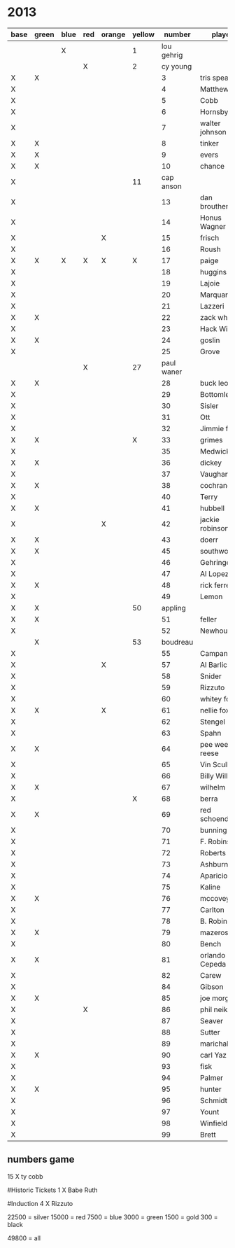 

# 2013

base | green | blue | red | orange | yellow | number | player
-----|-------|------|-----|--------|--------|--------|-------
 | | |X| | |1 | lou gehrig
 | | | |X| |2 | cy young
X|X| | | | |3 | tris speaker
X| | | | | |4 | Matthewson
X| | | | | |5 | Cobb
X| | | | | |6 | Hornsby
X| | | | | |7 | walter johnson
X|X| | | | |8 | tinker
X|X| | | | |9 | evers
X|X| | | | |10| chance
 |X| | | | |11| cap anson
X| | | | | |13| dan brouthers
X| | | | | |14| Honus Wagner
X| | | |X| |15| frisch
X| | | | | |16| Roush
X|X|X|X|X|X|17| paige
X| | | | | |18| huggins
X| | | | | |19| Lajoie
X| | | | | |20| Marquard
X| | | | | |21| Lazzeri
X|X| | | | |22| zack wheat
X| | | | | |23| Hack Wilson
X|X| | | | |24| goslin
X| | | | | |25| Grove
 | | | |X| |27| paul waner
X|X| | | | |28| buck leonard
X| | | | | |29| Bottomley
X| | | | | |30| Sisler
X| | | | | |31| Ott
X| | | | | |32| Jimmie foxx
X|X| | | |X|33| grimes
X| | | | | |35| Medwick
X|X| | | | |36| dickey
X| | | | | |37| Vaughan
X|X| | | | |38| cochrane
X| | | | | |40| Terry
X|X| | | | |41| hubbell
X| | | |X| |42| jackie robinson
X|X| | | | |43| doerr
X|X| | | | |45| southworth
X| | | | | |46| Gehringer
X| | | | | |47| Al Lopez
X|X| | | | |48| rick ferrell
X| | | | | |49| Lemon
 |X|X| | | |50| appling
X|X| | | | |51| feller
X| | | | | |52| Newhouser
 | |X| | | |53| boudreau
X| | | | | |55| Campanella
X| | | |X| |57| Al Barlick
X| | | | | |58| Snider
X| | | | | |59| Rizzuto
X| | | | | |60| whitey ford
X|X| | |X| |61| nellie fox
X| | | | | |62| Stengel
X| | | | | |63| Spahn
X|X| | | | |64| pee wee reese
X| | | | | |65| Vin Scully
X| | | | | |66| Billy Williams
X|X| | | | |67| wilhelm
X| | | | |X|68| berra
X|X| | | | |69| red schoendienst
X| | | | | |70| bunning
X| | | | | |71| F. Robinson
X| | | | | |72| Roberts
X| | | | | |73| Ashburn
X| | | | | |74| Aparicio
X| | | | | |75| Kaline
X|X| | | | |76| mccovey
X| | | | | |77| Carlton
X| | | | | |78| B. Robinson
X|X| | | | |79| mazeroski
X| | | | | |80| Bench
X|X| | | | |81| orlando Cepeda
X| | | | | |82| Carew
X| | | | | |84| Gibson
X|X| | | | |85| joe morgan
X| | |X| | |86| phil neikro
X| | | | | |87| Seaver
X| | | | | |88| Sutter
X| | | | | |89| marichal
X|X| | | | |90| carl Yaz
X| | | | | |93| fisk
X| | | | | |94| Palmer
X|X| | | | |95| hunter
X| | | | | |96| Schmidt
X| | | | | |97| Yount
X| | | | | |98| Winfield
X| | | | | |99| Brett

## numbers game
15 X ty cobb

#Historic Tickets
1 X Babe Ruth

#Induction
4 X Rizzuto

22500 = silver
15000 = red
7500 = blue
3000 = green
1500 = gold
300 = black

49800 = all
